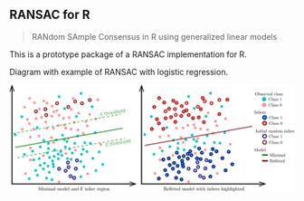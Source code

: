 ## RANSAC for R

> RANdom SAmple Consensus in R using generalized linear models

This is a prototype package of a RANSAC implementation for R.

Diagram with example of RANSAC with logistic regression.

![](inst/ransac_logistic.svg)
